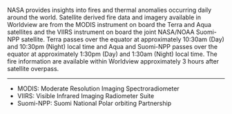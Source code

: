 NASA provides insights into fires and thermal anomalies occurring daily around the world. Satellite derived fire data and imagery available in Worldview are from the MODIS instrument on board the Terra and Aqua satellites and the VIIRS instrument on board the joint NASA/NOAA Suomi-NPP satellite. Terra passes over the equator at approximately 10:30am (Day) and 10:30pm (Night) local time and Aqua and Suomi-NPP passes over the equator at approximately 1:30pm (Day) and 1:30am (Night) local time. The fire information are available within Worldview approximately 3 hours after satellite overpass.

***
- MODIS: Moderate Resolution Imaging Spectroradiometer
- VIIRS: Visible Infrared Imaging Radiometer Suite
- Suomi-NPP: Suomi National Polar orbiting Partnership
